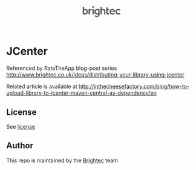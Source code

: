 <p align="center">
  <img width="100" src="https://github.com/brightec/.github/blob/master/brighteclogo2018.svg">
</p>
<br/>

# JCenter

Referenced by RateTheApp blog-post series http://www.brightec.co.uk/ideas/distributing-your-library-using-jcenter

Related article is available at http://inthecheesefactory.com/blog/how-to-upload-library-to-jcenter-maven-central-as-dependency/en

## License

See [license](LICENSE)

## Author

This repo is maintained by the [Brightec](https://www.brightec.co.uk/) team
